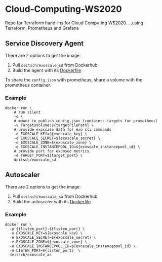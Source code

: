 # Cloud-Computing-WS2020

Repo for Terraform hand-ins for Cloud Computing WS2020. 
...using Terraform, Prometheus and Grafana

## Service Discovery Agent

There are 2 options to get the image:
1. Pull `deitsch/exoscale_sd` from Dockerhub
2. Build the agent with its [Dockerfile](servicediscovery/Dockerfile)

To share the `config.json` with prometheus, share a volume with the prometheus container.

### Example
```shell
docker run \
    # run silent
    -d \
    # mount to publish config.json (containts targets for prometheus)
    -v TargetsVolume:${targetFilePath} \
    # provide exoscale data for exo cli commands
    -e EXOSCALE_KEY=${exoscale_key} \
    -e EXOSCALE_SECRET=${exoscale_secret} \
    -e EXOSCALE_ZONE=${exoscale_zone} \
    -e EXOSCALE_INSTANCEPOOL_ID=${exoscale_instancepool_id} \
    # provide port for exposed metrics
    -e TARGET_PORT=${target_port} \
    deitsch/exoscale_sd
```

## Autoscaler

There are 2 options to get the image:
1. Pull `deitsch/exoscale_sa` from Dockerhub
2. Build the autoscaler with its [Dockerfile](autoscaler/Dockerfile)

### Example
```shell
docker run \
  -p ${listen_port}:${listen_port} \
  -e EXOSCALE_KEY=${exoscale_key} \
  -e EXOSCALE_SECRET=${exoscale_secret} \
  -e EXOSCALE_ZONE=${exoscale_zone} \
  -e EXOSCALE_INSTANCEPOOL_ID=${exoscale_instancepool_id} \
  -e LISTEN_PORT=${listen_port}  \
  deitsch/exoscale_as
```
